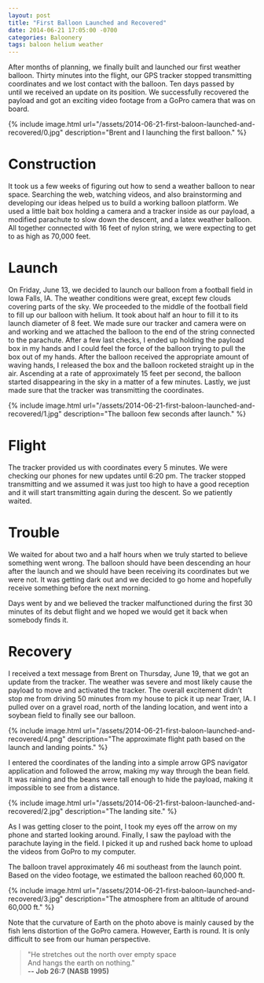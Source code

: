 ```yaml
---
layout: post
title: "First Balloon Launched and Recovered"
date: 2014-06-21 17:05:00 -0700
categories: Baloonery
tags: baloon helium weather
---
```


After months of planning, we finally built and launched our first weather balloon. Thirty minutes into the flight, our GPS tracker stopped transmitting coordinates and we lost contact with the balloon. Ten days passed by until we received an update on its position. We successfully recovered the payload and got an exciting video footage from a GoPro camera that was on board.

{% include image.html url="/assets/2014-06-21-first-baloon-launched-and-recovered/0.jpg" description="Brent and I launching the first balloon." %}

# Construction
It took us a few weeks of figuring out how to send a weather balloon to near space. Searching the web, watching videos, and also brainstorming and developing our ideas helped us to build a working balloon platform. We used a little bait box holding a camera and a tracker inside as our payload, a modified parachute to slow down the descent, and a latex weather balloon. All together connected with 16 feet of nylon string, we were expecting to get to as high as 70,000 feet.

# Launch
On Friday, June 13, we decided to launch our balloon from a football field in Iowa Falls, IA. The weather conditions were great, except few clouds covering parts of the sky. We proceeded to the middle of the football field to fill up our balloon with helium. It took about half an hour to fill it to its launch diameter of 8 feet. We made sure our tracker and camera were on and working and we attached the balloon to the end of the string connected to the parachute. After a few last checks, I ended up holding the payload box in my hands and I could feel the force of the balloon trying to pull the box out of my hands. After the balloon received the appropriate amount of waving hands, I released the box and the balloon rocketed straight up in the air. Ascending at a rate of approximately 15 feet per second, the balloon started disappearing in the sky in a matter of a few minutes. Lastly, we just made sure that the tracker was transmitting the coordinates.

{% include image.html url="/assets/2014-06-21-first-baloon-launched-and-recovered/1.jpg" description="The balloon few seconds after launch." %}

# Flight
The tracker provided us with coordinates every 5 minutes. We were checking our phones for new updates until 6:20 pm. The tracker stopped transmitting and we assumed it was just too high to have a good reception and it will start transmitting again during the descent. So we patiently waited.

# Trouble
We waited for about two and a half hours when we truly started to believe something went wrong. The balloon should have been descending an hour after the launch and we should have been receiving its coordinates but we were not. It was getting dark out and we decided to go home and hopefully receive something before the next morning.

Days went by and we believed the tracker malfunctioned during the first 30 minutes of its debut flight and we hoped we would get it back when somebody finds it.

# Recovery
I received a text message from Brent on Thursday, June 19, that we got an update from the tracker. The weather was severe and most likely cause the payload to move and activated the tracker. The overall excitement didn’t stop me from driving 50 minutes from my house to pick it up near Traer, IA. I pulled over on a gravel road, north of the landing location, and went into a soybean field to finally see our balloon.

{% include image.html url="/assets/2014-06-21-first-baloon-launched-and-recovered/4.png" description="The approximate flight path based on the launch and landing points." %}

I entered the coordinates of the landing into a simple arrow GPS navigator application and followed the arrow, making my way through the bean field. It was raining and the beans were tall enough to hide the payload, making it impossible to see from a distance.

{% include image.html url="/assets/2014-06-21-first-baloon-launched-and-recovered/2.jpg" description="The landing site." %}

As I was getting closer to the point, I took my eyes off the arrow on my phone and started looking around. Finally, I saw the payload with the parachute laying in the field. I picked it up and rushed back home to upload the videos from GoPro to my computer.

The balloon travel approximately 46 mi southeast from the launch point. Based on the video footage, we estimated the balloon reached 60,000 ft.

{% include image.html url="/assets/2014-06-21-first-baloon-launched-and-recovered/3.jpg" description="The atmosphere from an altitude of around 60,000 ft." %}

Note that the curvature of Earth on the photo above is mainly caused by the fish lens distortion of the GoPro camera. However, Earth is round. It is only difficult to see from our human perspective.

> "He stretches out the north over empty space  
> And hangs the earth on nothing."  
> **-- Job 26:7 (NASB 1995)**
